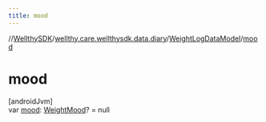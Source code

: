 ```yaml
---
title: mood
---
```

//[WellthySDK](../../../index.html)/[wellthy.care.wellthysdk.data.diary](../index.html)/[WeightLogDataModel](index.html)/[mood](mood.html)



# mood



[androidJvm]\
var [mood](mood.html): [WeightMood](../-weight-mood/index.html)? = null




